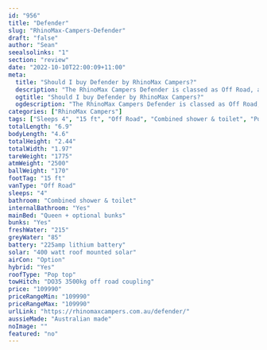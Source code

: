 ```yaml
---
id: "956"
title: "Defender"
slug: "RhinoMax-Campers-Defender"
draft: "false"
author: "Sean"
seealsolinks: "1"
section: "review"
date: "2022-10-10T22:00:09+11:00"
meta:
  title: "Should I buy Defender by RhinoMax Campers?"
  description: "The RhinoMax Campers Defender is classed as Off Road, and sleeps 4 people. It is Australian made and comes in at 15 ft. It generally has Combined shower & toilet."
  ogtitle: "Should I buy Defender by RhinoMax Campers?"
  ogdescription: "The RhinoMax Campers Defender is classed as Off Road, and sleeps 4 people. It is Australian made and comes in at 15 ft. It generally has Combined shower & toilet."
categories: ["RhinoMax Campers"]
tags: ["Sleeps 4", "15 ft", "Off Road", "Combined shower & toilet", "Pop top", "Over 100k"]
totalLength: "6.9"
bodyLength: "4.6"
totalHeight: "2.44"
totalWidth: "1.97"
tareWeight: "1775"
atmWeight: "2500"
ballWeight: "170"
footTag: "15 ft"
vanType: "Off Road"
sleeps: "4"
bathroom: "Combined shower & toilet"
internalBathroom: "Yes"
mainBed: "Queen + optional bunks"
bunks: "Yes"
freshWater: "215"
greyWater: "85"
battery: "225amp lithium battery"
solar: "400 watt roof mounted solar"
airCon: "Option"
hybrid: "Yes"
roofType: "Pop top"
towHitch: "DO35 3500kg off road coupling"
price: "109990"
priceRangeMin: "109990"
priceRangeMax: "109990"
urlLink: "https://rhinomaxcampers.com.au/defender/"
aussieMade: "Australian made"
noImage: ""
featured: "no"
---
```

